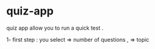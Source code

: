 # quiz-app

quiz app allow you to  run a quick test .

1- first step :
you select 
    => number of questions ,
    => topic 
